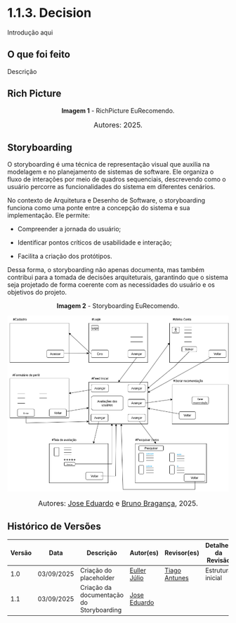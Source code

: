 # 1.1.3. Decision

Introdução aqui 

## O que foi feito 

Descrição 


## Rich Picture 
<p style="text-align: center"><b>Imagem 1</b> - RichPicture EuRecomendo.</p>

<font size="3"><p style="text-align: center">Autores:  2025.</p></font>

## Storyboarding

O storyboarding é uma técnica de representação visual que auxilia na modelagem e no planejamento de sistemas de software. Ele organiza o fluxo de interações por meio de quadros sequenciais, descrevendo como o usuário percorre as funcionalidades do sistema em diferentes cenários.

No contexto de Arquitetura e Desenho de Software, o storyboarding funciona como uma ponte entre a concepção do sistema e sua implementação. Ele permite:

- Compreender a jornada do usuário;

- Identificar pontos críticos de usabilidade e interação;

- Facilita a criação dos protótipos.

Dessa forma, o storyboarding não apenas documenta, mas também contribui para a tomada de decisões arquiteturais, garantindo que o sistema seja projetado de forma coerente com as necessidades do usuário e os objetivos do projeto.

<p style="text-align: center"><b>Imagem 2</b> - Storyboarding EuRecomendo.</p>

![Imagem do storyboarding](../assets/Storyboarding-Final.png)

<font size="3"><p style="text-align: center">Autores: [Jose Eduardo](https://github.com/jevprado) e [Bruno Bragança](https://github.com/BrunoBReis), 2025.</p></font>

## Histórico de Versões

| Versão | Data | Descrição | Autor(es) | Revisor(es) | Detalhes da Revisão |
|--------|------|-----------|-----------|-------------|-------------------|
| 1.0 | 03/09/2025 | Criação do placeholder | [Euller Júlio](https://github.com/potatoyz908) | [Tiago Antunes](https://github.com/TiagoBalieiro) | Estrutura inicial |
| 1.1 | 03/09/2025 | Criação da documentação do Storyboarding | [Jose Eduardo](https://github.com/jevprado) |  |  |
